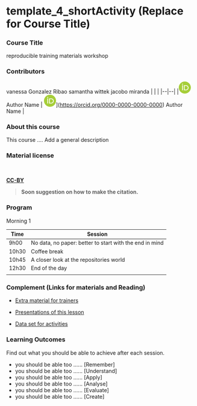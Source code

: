 # template_4_shortActivity (Replace for Course Title)

### Course Title
reproducible training materials workshop
### Contributors
vanessa Gonzalez Ribao
samantha wittek
jacobo miranda
|  |  |
|--|--|
|[![ORCID](https://raw.githubusercontent.com/vibbits/rdm-introductory-course/main/images/logos/32px-ORCID_iD.svg.png)](https://orcid.org/0000-0000-0000-0000) Author Name | ![ORCID](https://raw.githubusercontent.com/vibbits/rdm-introductory-course/main/images/logos/32px-ORCID_iD.svg.png)](https://orcid.org/0000-0000-0000-0000) Author Name |

### About this course

This course .... Add a general description

### Material license

<img src="https://raw.githubusercontent.com/vibbits/rdm-course-2022/main/images/logos/CC-by.png" title="" alt="" width="143">

[**CC-BY**](https://creativecommons.org/licenses/by/4.0/)

> **Soon suggestion on how to make the citation.**

### Program

Morning 1

| Time  | Session                                                                   |
| ----- | ------------------------------------------------------------------------- |
| 9h00  | No data, no paper: better to start with the end in mind                   |
| 10h30 | Coffee break                                                              |
| 10h45 | A closer look at the repositories world                                   |
| 12h30 | End of the day                                                            |
                                                          |


### Complement (Links for materials and Reading)

- [Extra material for trainers](link)

- [Presentations of this lesson](link)

- [Data set for activities](link)

### Learning Outcomes

Find out what you should be able to achieve after each session.

- you should be able too ...... [Remember]
- you should be able too ...... [Understand]
- you should be able too ...... [Apply]
- you should be able too ...... [Analyse]
- you should be able too ...... [Evaluate]
- you should be able too ...... [Create]
